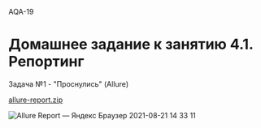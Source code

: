 AQA-19    
# Домашнее задание к занятию 4.1. Репортинг

Задача №1 - "Проснулись" (Allure) 

[allure-report.zip](https://github.com/goso-nct/netology-auto-dz4.1-t1/files/7025497/allure-report.zip)  


![Allure Report — Яндекс Браузер 2021-08-21 14 33 11](https://user-images.githubusercontent.com/48862268/130321785-d828c7c1-1501-476b-a150-405fc042b00f.png)

